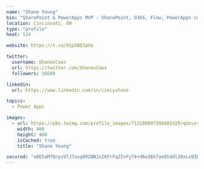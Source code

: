 ```yaml
---
name: "Shane Young"
bio: "SharePoint & PowerApps MVP - SharePoint, O365, Flow, PowerApps consulting? @PowerApps911 | Pure Snark? You found it."
location: Cincinnati, OH
type: "profile"
heat: 124

website: https://t.co/91p5BQ3pUe

twitter:
  username: ShanesCows
  url: https://twitter.com/ShanesCows
  followers: 16688

linkedin:
  url: https://www.linkedin.com/in/cincyshane

topics:
  - Power Apps

images:
  - url: https://pbs.twimg.com/profile_images/713100007398883329/qUzvsvQ3_400x400.jpg
    width: 400
    height: 400
    isCached: true
    title: "Shane Young"

secured: "a0E5aM7QrpsVlJ7usq8R2QNJsI6FrFqJIvFy74+d6e36h7aeQtddl38xLu9IBHYCMfUUSAWFOPUnZQLn5t7xfzPPCOagBibfVrV9p6tIEUPHf16sda8ntMH+hxv5DXf12dYvxqugOsTF9YGmzACOuLeqlYVZs0FKkBaQOYoOcdsxNy5N68dyELqeXyrN15TbT3w70TpNGWuvIDmBLx98AsVYLYCl23xYYA1yH4vsYgfLY0pnANqYX7xGgwqrAmhpxVlWrSZSuKuZtEV32kdV5ACRjrdGg9KRhSQTn7+iJWqKjjmxxnUBiQEwu3v6YAfJkVIFYoRkzDTuKMX05eBiwyZkBf7+Bvqytls+BPsUl6LryNKjPhKsFfei6EfPWZgqgbOFy8AaAkfbzVJaZSuHFrFxySypM4hwQI5GIdO4YZQ=;JZPGeF5Ws0s67vjRL+Tx3g=="
---
```



